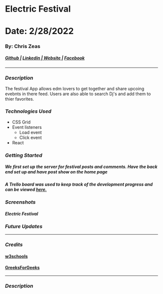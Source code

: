 # Electric Festival
# Date: 2/28/2022 #
### By: Chris Zeas
##### [Github |](https://github.com/chriszc97) [Linkedin | ](https://www.linkedin.com/in/christopher-zeas-8929691b1/) [ Website |]() [ Facebook]()
***
### ***Description***
The festival App allows edm lovers to get together and share upcoing evebnts in there feed. Users are also able to search Dj's and add them to thier favorites. 
### ***Technologies Used***
* CSS Grid
* Event listeners
    * Load event
    * Click event
* React
### ***Getting Started***
##### We first set up the server for festival posts and comments. Have the back end set up and have post show on the home page
##### A Trello board was used to keep track of the development progress and can be viewed [here.](https://trello.com/b/k5wOt0qR/pokedex)
### ***Screenshots***
##### Electric Festival


### ***Future Updates***
***

### ***Credits***
#### [w3schools](https://www.w3schools.com/)
#### [GreeksForGeeks](geeksforgeeks.org)

***
### ***Description***
